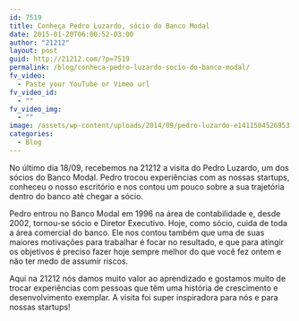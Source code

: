 ```yaml
---
id: 7519
title: Conheça Pedro Luzardo, sócio do Banco Modal
date: 2015-01-20T06:00:52-03:00
author: "21212"
layout: post
guid: http://21212.com/?p=7519
permalink: /blog/conheca-pedro-luzardo-socio-do-banco-modal/
fv_video:
  - Paste your YouTube or Vimeo url
fv_video_id:
  - ""
fv_video_img:
  - ""
image: /assets/wp-content/uploads/2014/09/pedro-luzardo-e1411504526953.png
categories:
  - Blog
---
```

No último dia 18/09, recebemos na 21212 a visita do Pedro Luzardo, um dos sócios do Banco Modal. Pedro trocou experiências com as nossas startups, conheceu o nosso escritório e nos contou um pouco sobre a sua trajetória dentro do banco até chegar a sócio.

Pedro entrou no Banco Modal em 1996 na área de contabilidade e, desde 2002, tornou-se sócio e Diretor Executivo. Hoje, como sócio, cuida de toda a área comercial do banco. Ele nos contou também que uma de suas maiores motivações para trabalhar é focar no resultado, e que para atingir os objetivos é preciso fazer hoje sempre melhor do que você fez ontem e não ter medo de assumir riscos.



Aqui na 21212 nós damos muito valor ao aprendizado e gostamos muito de trocar experiências com pessoas que têm uma história de crescimento e desenvolvimento exemplar. A visita foi super inspiradora para nós e para nossas startups!